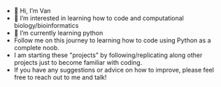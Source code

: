 - 👋 Hi, I’m Van
- 👀 I’m interested in learning how to code and computational biology/bioinformatics
- 🌱 I’m currently learning python
- Follow me on this journey to learning how to code using Python as a complete noob. 
- I am starting these "projects" by following/replicating along other projects just to become familiar with coding. 
- If you have any suggestions or advice on how to improve, please feel free to reach out to me and talk!

<!---
mvanla/mvanla is a ✨ special ✨ repository because its `README.md` (this file) appears on your GitHub profile.
You can click the Preview link to take a look at your changes.
--->
